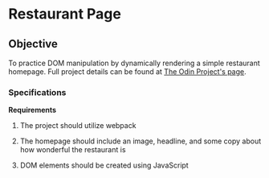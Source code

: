 # Restaurant Page

## Objective

To practice DOM manipulation by dynamically rendering a simple restaurant homepage. Full project details can be found at [The Odin Project's page](https://www.theodinproject.com/lessons/node-path-javascript-restaurant-page).

### Specifications

**Requirements**

1. The project should utilize webpack

2. The homepage should include an image, headline, and some copy about how wonderful the restaurant is

3. DOM elements should be created using JavaScript